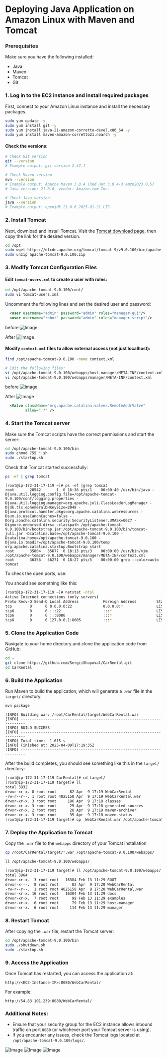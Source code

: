 

# Deploying Java Application on Amazon Linux with Maven and Tomcat


### Prerequisites
Make sure you have the following installed:
- Java
- Maven
- Tomcat
- Git

### 1. Log in to the EC2 instance and install required packages

First, connect to your Amazon Linux instance and install the necessary packages.

```bash
sudo yum update -y
sudo yum install git -y
sudo yum install java-21-amazon-corretto-devel.x86_64 -y
sudo yum install maven-amazon-corretto21.noarch -y
```

#### Check the versions:
```bash
# Check Git version
git --version
# Example output: git version 2.47.1

# Check Maven version
mvn --version
# Example output: Apache Maven 3.8.4 (Red Hat 3.8.4-3.amzn2023.0.5)
# Java version: 21.0.6, vendor: Amazon.com Inc.

# Check Java version
java --version
# Example output: openjdk 21.0.6 2025-01-21 LTS
```

### 2. Install Tomcat

Next, download and install Tomcat. Visit the [Tomcat download page](https://tomcat.apache.org/download-90.cgi), then copy the link for the desired version.

```bash
cd /opt
sudo wget https://dlcdn.apache.org/tomcat/tomcat-9/v9.0.100/bin/apache-tomcat-9.0.100.zip
sudo unzip apache-tomcat-9.0.100.zip
```

### 3. Modify Tomcat Configuration Files

#### Edit `tomcat-users.xml` to create a user with roles:
```bash
cd /opt/apache-tomcat-9.0.100/conf/
sudo vi tomcat-users.xml
```
Uncomment the following lines and set the desired user and password:

```xml
  <user username="admin" password="admin" roles="manager-gui"/>
  <user username="robot" password="admin" roles="manager-script"/>
```
before
![Image](https://github.com/user-attachments/assets/8b632c9d-23f7-4334-8dc3-0c12d4694f4c)

After
![Image](https://github.com/user-attachments/assets/1d4f2271-84d3-46fc-9cd0-449d0f4ac873)

#### Modify `context.xml` files to allow external access (not just localhost):

```bash
find /opt/apache-tomcat-9.0.100 -name context.xml

# Edit the following files:
vi /opt/apache-tomcat-9.0.100/webapps/host-manager/META-INF/context.xml
vi /opt/apache-tomcat-9.0.100/webapps/manager/META-INF/context.xml
```

before
![Image](https://github.com/user-attachments/assets/2b4e3cb5-dbaf-4998-8b10-f71ce9182095)

After
![Image](https://github.com/user-attachments/assets/2b4e3cb5-dbaf-4998-8b10-f71ce9182095)


```xml
  <Valve className="org.apache.catalina.valves.RemoteAddrValve"
         allow=".*" />
```

### 4. Start the Tomcat server

Make sure the Tomcat scripts have the correct permissions and start the server:

```bash
cd /opt/apache-tomcat-9.0.100/bin
sudo chmod 755 *.sh
sudo ./startup.sh
```

Check that Tomcat started successfully:

```bash
ps -ef | grep tomcat
```
```
[root@ip-172-31-17-119 ~]# ps -ef |grep tomcat
root       28542       1  0 16:36 pts/1    00:00:40 /usr/bin/java -Djava.util.logging.config.file=/opt/apache-tomcat-9.0.100/conf/logging.properties -Djava.util.logging.manager=org.apache.juli.ClassLoaderLogManager -Djdk.tls.ephemeralDHKeySize=2048 -Djava.protocol.handler.pkgs=org.apache.catalina.webresources -Dsun.io.useCanonCaches=false -Dorg.apache.catalina.security.SecurityListener.UMASK=0027 -Dignore.endorsed.dirs= -classpath /opt/apache-tomcat-9.0.100/bin/bootstrap.jar:/opt/apache-tomcat-9.0.100/bin/tomcat-juli.jar -Dcatalina.base=/opt/apache-tomcat-9.0.100 -Dcatalina.home=/opt/apache-tomcat-9.0.100 -Djava.io.tmpdir=/opt/apache-tomcat-9.0.100/temp org.apache.catalina.startup.Bootstrap start
root       35804   35677  0 18:13 pts/3    00:00:00 /usr/bin/vim /opt/apache-tomcat-9.0.100/webapps/manager/META-INF/context.xml
root       36356   36271  0 18:27 pts/5    00:00:00 grep --color=auto tomcat

```

To check the open ports, use:

You should see something like this:
```bash
[root@ip-172-31-17-119 ~]# netstat -ntpl
Active Internet connections (only servers)
Proto Recv-Q Send-Q Local Address           Foreign Address         State       PID/Program name
tcp        0      0 0.0.0.0:22              0.0.0.0:*               LISTEN      2258/sshd: /usr/sbi
tcp6       0      0 :::22                   :::*                    LISTEN      2258/sshd: /usr/sbi
tcp6       0      0 :::8080                 :::*                    LISTEN      28542/java
tcp6       0      0 127.0.0.1:8005          :::*                    LISTEN      28542/java

```

### 5. Clone the Application Code

Navigate to your home directory and clone the application code from GitHub:

```bash
cd ~
git clone https://github.com/SergiiShapoval/CarRental.git
cd CarRental
```

### 6. Build the Application

Run Maven to build the application, which will generate a `.war` file in the `target/` directory.

```bash
mvn package
```



```
[INFO] Building war: /root/CarRental/target/WebCarRental.war
[INFO] ------------------------------------------------------------------------
[INFO] BUILD SUCCESS
[INFO] ------------------------------------------------------------------------
[INFO] Total time:  1.615 s
[INFO] Finished at: 2025-04-09T17:19:35Z
[INFO] ------------------------------------------------------------------------

```

After the build completes, you should see something like this in the `target/` directory:

```bash
[root@ip-172-31-17-119 CarRental]# cd target/
[root@ip-172-31-17-119 target]# ll
total 3932
drwxr-xr-x. 8 root root      82 Apr  9 17:19 WebCarRental
-rw-r--r--. 1 root root 4025158 Apr  9 17:19 WebCarRental.war
drwxr-xr-x. 3 root root     186 Apr  9 17:18 classes
drwxr-xr-x. 3 root root      25 Apr  9 17:18 generated-sources
drwxr-xr-x. 2 root root      28 Apr  9 17:19 maven-archiver
drwxr-xr-x. 3 root root      35 Apr  9 17:18 maven-status
[root@ip-172-31-17-119 target]# cp  WebCarRental.war /opt/apache-tomcat-9.0.100/webapps/
```

### 7. Deploy the Application to Tomcat

Copy the `.war` file to the `webapps` directory of your Tomcat installation:

```bash
cp /root/CarRental/target/*.war /opt/apache-tomcat-9.0.100/webapps/
```

```bash
ll /opt/apache-tomcat-9.0.100/webapps/

[root@ip-172-31-17-119 target]# ll /opt/apache-tomcat-9.0.100/webapps/
total 3964
drwxr-xr-x.  3 root root   16384 Feb 13 11:29 ROOT
drwxr-x---.  8 root root      82 Apr  9 17:20 WebCarRental
-rw-r--r--.  1 root root 4025158 Apr  9 17:20 WebCarRental.war
drwxr-xr-x. 16 root root   16384 Feb 13 11:29 docs
drwxr-xr-x.  7 root root      99 Feb 13 11:29 examples
drwxr-xr-x.  6 root root      79 Feb 13 11:29 host-manager
drwxr-xr-x.  6 root root     114 Feb 13 11:29 manager

```

### 8. Restart Tomcat

After copying the `.war` file, restart the Tomcat server:

```bash
cd /opt/apache-tomcat-9.0.100/bin
sudo ./shutdown.sh
sudo ./startup.sh
```

### 9. Access the Application

Once Tomcat has restarted, you can access the application at:

```
http://<EC2-Instance-IP>:8080/WebCarRental/
```

For example:

```
http://54.83.101.239:8080/WebCarRental/
```

### Additional Notes:
- Ensure that your security group for the EC2 instance allows inbound traffic on port `8080` (or whichever port your Tomcat server is using).
- If you encounter any issues, check the Tomcat logs located at `/opt/apache-tomcat-9.0.100/logs/`.



![Image](https://github.com/user-attachments/assets/77cdeef6-3314-4b02-9a37-5a03da9000bf)
![Image](https://github.com/user-attachments/assets/d43236a1-c0c7-4a05-a3e7-dd7aae764b8b)
![Image](https://github.com/user-attachments/assets/d4e0fa15-69b9-438c-a467-5640dcf0e591)



